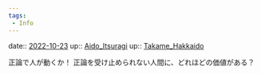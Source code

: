 ```yaml
---
tags:
 - Info
---
```


date:: [2022-10-23](Daily_Note/2022-10-23.md)
up:: [Aido_Itsuragi](../Bar/Novel/Nacaria/Aido_Itsuragi.md)
up:: [Takame_Hakkaido](../Bar/Novel/Nacaria/Takame_Hakkaido.md)

正論で人が動くか！
正論を受け止められない人間に、どれほどの価値がある？
